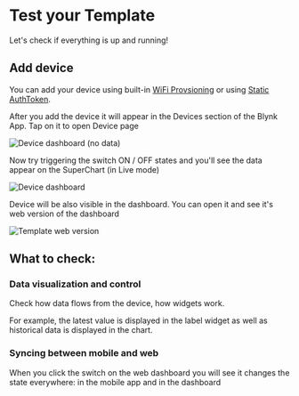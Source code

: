 # Test your Template

Let's check if everything is up and running!

## Add device

You can add your device using built-in [WiFi Provsioning](https://docs.blynk.io/en/getting-started/activating-devices/blynk-edent-wifi-provisioning#activating-device-using-blynk-app) or using [Static AuthToken](https://docs.blynk.io/en/getting-started/activating-devices/blynk-edent-static-authtoken).

After you add the device it will appear in the Devices section of the Blynk App. Tap on it to open Device page

![Device dashboard (no data)](https://user-images.githubusercontent.com/72790181/119507130-3a314f00-bd77-11eb-93e7-4124329f77af.png)



Now try triggering the switch ON / OFF states and you'll see the data appear on the SuperChart \(in Live mode\)

![Device dashboard](https://user-images.githubusercontent.com/72790181/119507146-3d2c3f80-bd77-11eb-8da8-a75c98f1458d.png)



Device will be also visible in the dashboard. You can open it and see it's web version of the dashboard

![ Template web version](https://user-images.githubusercontent.com/72824404/119498904-d014ac00-bd6e-11eb-847b-8443b4b1903f.png)

## What to check:

### Data visualization and control

Check how data flows from the device, how widgets work.

For example, the latest value is displayed in the label widget as well as historical data is displayed in the chart.

### Syncing between mobile and web

When you click the switch on the web dashboard you will see it changes the state everywhere: in the mobile app and in the dashboard

